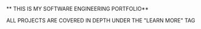 ** THIS IS MY SOFTWARE ENGINEERING PORTFOLIO**

ALL PROJECTS ARE COVERED IN DEPTH UNDER THE "LEARN MORE" TAG